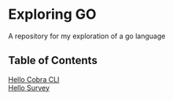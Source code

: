 # Exploring GO
A repository for my exploration of a go language

## Table of Contents

[Hello Cobra CLI](hello-cobra-cli/README.md) </br>
[Hello Survey](hello-survey/README.md) </br>
